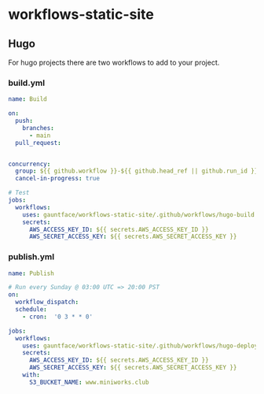 # workflows-static-site

## Hugo

For hugo projects there are two workflows to add to your project.

### build.yml

```yaml
name: Build

on:
  push:
    branches:
      - main
  pull_request:


concurrency:
  group: ${{ github.workflow }}-${{ github.head_ref || github.run_id }}
  cancel-in-progress: true

# Test
jobs:
  workflows:
    uses: gauntface/workflows-static-site/.github/workflows/hugo-build.yaml@main
    secrets:
      AWS_ACCESS_KEY_ID: ${{ secrets.AWS_ACCESS_KEY_ID }}
      AWS_SECRET_ACCESS_KEY: ${{ secrets.AWS_SECRET_ACCESS_KEY }}
```

### publish.yml

```yaml
name: Publish

# Run every Sunday @ 03:00 UTC => 20:00 PST
on:
  workflow_dispatch:
  schedule:
    - cron:  '0 3 * * 0'

jobs:
  workflows:
    uses: gauntface/workflows-static-site/.github/workflows/hugo-deploy.yaml@main
    secrets:
      AWS_ACCESS_KEY_ID: ${{ secrets.AWS_ACCESS_KEY_ID }}
      AWS_SECRET_ACCESS_KEY: ${{ secrets.AWS_SECRET_ACCESS_KEY }}
    with:
      S3_BUCKET_NAME: www.miniworks.club
```
